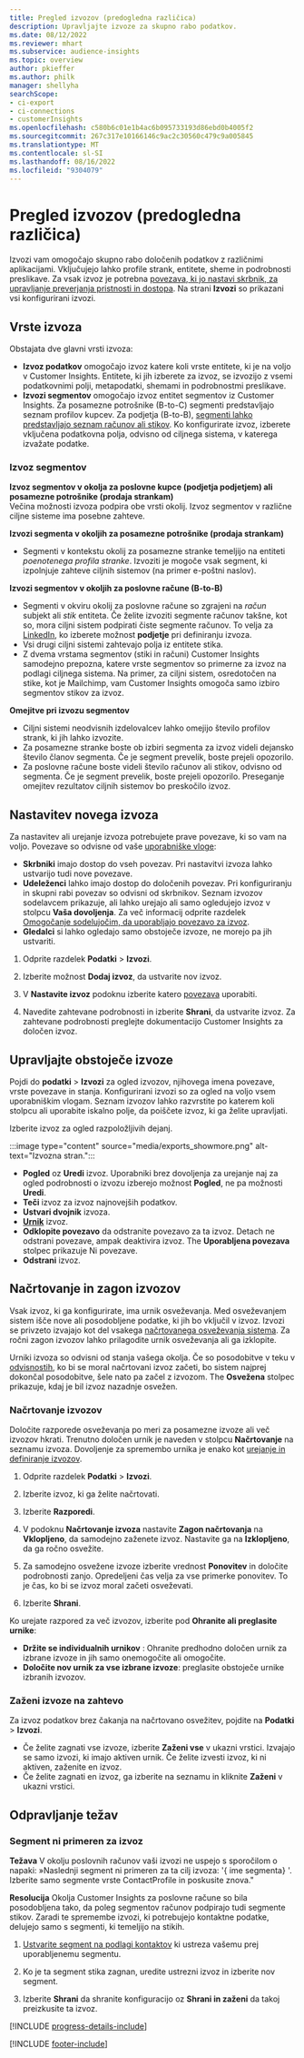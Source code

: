 ```yaml
---
title: Pregled izvozov (predogledna različica)
description: Upravljajte izvoze za skupno rabo podatkov.
ms.date: 08/12/2022
ms.reviewer: mhart
ms.subservice: audience-insights
ms.topic: overview
author: pkieffer
ms.author: philk
manager: shellyha
searchScope:
- ci-export
- ci-connections
- customerInsights
ms.openlocfilehash: c580b6c01e1b4ac6b095733193d86ebd0b4005f2
ms.sourcegitcommit: 267c317e10166146c9ac2c30560c479c9a005845
ms.translationtype: MT
ms.contentlocale: sl-SI
ms.lasthandoff: 08/16/2022
ms.locfileid: "9304079"
---
```

# <a name="exports-preview-overview"></a>Pregled izvozov (predogledna različica)

 Izvozi vam omogočajo skupno rabo določenih podatkov z različnimi aplikacijami. Vključujejo lahko profile strank, entitete, sheme in podrobnosti preslikave. Za vsak izvoz je potrebna [povezava, ki jo nastavi skrbnik, za upravljanje preverjanja pristnosti in dostopa](connections.md). Na strani **Izvozi** so prikazani vsi konfigurirani izvozi.

## <a name="export-types"></a>Vrste izvoza

Obstajata dve glavni vrsti izvoza:  

- **Izvoz podatkov** omogočajo izvoz katere koli vrste entitete, ki je na voljo v Customer Insights. Entitete, ki jih izberete za izvoz, se izvozijo z vsemi podatkovnimi polji, metapodatki, shemami in podrobnostmi preslikave.
- **Izvozi segmentov** omogočajo izvoz entitet segmentov iz Customer Insights. Za posamezne potrošnike (B-to-C) segmenti predstavljajo seznam profilov kupcev. Za podjetja (B-to-B), [segmenti lahko predstavljajo seznam računov ali stikov](segment-builder.md#create-a-new-segment-with-segment-builder). Ko konfigurirate izvoz, izberete vključena podatkovna polja, odvisno od ciljnega sistema, v katerega izvažate podatke.

### <a name="export-segments"></a>Izvoz segmentov

**Izvoz segmentov v okolja za poslovne kupce (podjetja podjetjem) ali posamezne potrošnike (prodaja strankam)**  
Večina možnosti izvoza podpira obe vrsti okolij. Izvoz segmentov v različne ciljne sisteme ima posebne zahteve. 

**Izvozi segmenta v okoljih za posamezne potrošnike (prodaja strankam)**  
- Segmenti v kontekstu okolij za posamezne stranke temeljijo na entiteti *poenotenega profila stranke*. Izvoziti je mogoče vsak segment, ki izpolnjuje zahteve ciljnih sistemov (na primer e-poštni naslov).

**Izvozi segmentov v okoljih za poslovne račune (B-to-B)**  
- Segmenti v okviru okolij za poslovne račune so zgrajeni na *račun* subjekt ali *stik* entiteta. Če želite izvoziti segmente računov takšne, kot so, mora ciljni sistem podpirati čiste segmente računov. To velja za [LinkedIn](export-linkedin-ads.md), ko izberete možnost **podjetje** pri definiranju izvoza.
- Vsi drugi ciljni sistemi zahtevajo polja iz entitete stika.
- Z dvema vrstama segmentov (stiki in računi) Customer Insights samodejno prepozna, katere vrste segmentov so primerne za izvoz na podlagi ciljnega sistema. Na primer, za ciljni sistem, osredotočen na stike, kot je Mailchimp, vam Customer Insights omogoča samo izbiro segmentov stikov za izvoz.

**Omejitve pri izvozu segmentov**  
- Ciljni sistemi neodvisnih izdelovalcev lahko omejijo število profilov strank, ki jih lahko izvozite. 
- Za posamezne stranke boste ob izbiri segmenta za izvoz videli dejansko število članov segmenta. Če je segment prevelik, boste prejeli opozorilo. 
- Za poslovne račune boste videli število računov ali stikov, odvisno od segmenta. Če je segment prevelik, boste prejeli opozorilo. Preseganje omejitev rezultatov ciljnih sistemov bo preskočilo izvoz.

## <a name="set-up-a-new-export"></a>Nastavitev novega izvoza

Za nastavitev ali urejanje izvoza potrebujete prave povezave, ki so vam na voljo. Povezave so odvisne od vaše [uporabniške vloge](permissions.md):
- **Skrbniki** imajo dostop do vseh povezav. Pri nastavitvi izvoza lahko ustvarijo tudi nove povezave.
- **Udeleženci** lahko imajo dostop do določenih povezav. Pri konfiguriranju in skupni rabi povezav so odvisni od skrbnikov. Seznam izvozov sodelavcem prikazuje, ali lahko urejajo ali samo ogledujejo izvoz v stolpcu **Vaša dovoljenja**. Za več informacij odprite razdelek [Omogočanje sodelujočim, da uporabljajo povezavo za izvoz](connections.md#allow-contributors-to-use-a-connection-for-exports).
- **Gledalci** si lahko ogledajo samo obstoječe izvoze, ne morejo pa jih ustvariti.

1. Odprite razdelek **Podatki** > **Izvozi**.

1. Izberite možnost **Dodaj izvoz**, da ustvarite nov izvoz.

1. V **Nastavite izvoz** podoknu izberite katero [povezava](connections.md) uporabiti.

1. Navedite zahtevane podrobnosti in izberite **Shrani**, da ustvarite izvoz. Za zahtevane podrobnosti preglejte dokumentacijo Customer Insights za določen izvoz.

## <a name="manage-existing-exports"></a>Upravljajte obstoječe izvoze

Pojdi do **podatki** > **Izvozi** za ogled izvozov, njihovega imena povezave, vrste povezave in stanja. Konfigurirani izvozi so za ogled na voljo vsem uporabniškim vlogam. Seznam izvozov lahko razvrstite po katerem koli stolpcu ali uporabite iskalno polje, da poiščete izvoz, ki ga želite upravljati.

Izberite izvoz za ogled razpoložljivih dejanj.

:::image type="content" source="media/exports_showmore.png" alt-text="Izvozna stran.":::

- **Pogled** oz **Uredi** izvoz. Uporabniki brez dovoljenja za urejanje naj za ogled podrobnosti o izvozu izberejo možnost **Pogled**, ne pa možnosti **Uredi**.
- **Teči** izvoz za izvoz najnovejših podatkov.
- **Ustvari dvojnik** izvoza.
- **[Urnik](#schedule-and-run-exports)** izvoz.
- **Odklopite povezavo** da odstranite povezavo za ta izvoz. Detach ne odstrani povezave, ampak deaktivira izvoz. The **Uporabljena povezava** stolpec prikazuje Ni povezave.
- **Odstrani** izvoz.

## <a name="schedule-and-run-exports"></a>Načrtovanje in zagon izvozov

Vsak izvoz, ki ga konfigurirate, ima urnik osveževanja. Med osveževanjem sistem išče nove ali posodobljene podatke, ki jih bo vključil v izvoz. Izvozi se privzeto izvajajo kot del vsakega [načrtovanega osveževanja sistema](schedule-refresh.md). Za ročni zagon izvozov lahko prilagodite urnik osveževanja ali ga izklopite.

Urniki izvoza so odvisni od stanja vašega okolja. Če so posodobitve v teku v [odvisnostih](system.md#refresh-processes), ko bi se moral načrtovani izvoz začeti, bo sistem najprej dokončal posodobitve, šele nato pa začel z izvozom. The **Osvežena** stolpec prikazuje, kdaj je bil izvoz nazadnje osvežen.

### <a name="schedule-exports"></a>Načrtovanje izvozov

Določite razporede osveževanja po meri za posamezne izvoze ali več izvozov hkrati. Trenutno določen urnik je naveden v stolpcu **Načrtovanje** na seznamu izvoza. Dovoljenje za spremembo urnika je enako kot [urejanje in definiranje izvozov](export-destinations.md#set-up-a-new-export).

1. Odprite razdelek **Podatki** > **Izvozi**.

1. Izberite izvoz, ki ga želite načrtovati.

1. Izberite **Razporedi**.

1. V podoknu **Načrtovanje izvoza** nastavite **Zagon načrtovanja** na **Vklopljeno**, da samodejno zaženete izvoz. Nastavite ga na **Izklopljeno**, da ga ročno osvežite.

1. Za samodejno osvežene izvoze izberite vrednost **Ponovitev** in določite podrobnosti zanjo. Opredeljeni čas velja za vse primerke ponovitev. To je čas, ko bi se izvoz moral začeti osveževati.

1. Izberite **Shrani**.

Ko urejate razpored za več izvozov, izberite pod **Ohranite ali preglasite urnike**:

- **Držite se individualnih urnikov** : Ohranite predhodno določen urnik za izbrane izvoze in jih samo onemogočite ali omogočite.
- **Določite nov urnik za vse izbrane izvoze**: preglasite obstoječe urnike izbranih izvozov.

### <a name="run-exports-on-demand"></a>Zaženi izvoze na zahtevo

Za izvoz podatkov brez čakanja na načrtovano osvežitev, pojdite na **Podatki** > **Izvozi**.

- Če želite zagnati vse izvoze, izberite **Zaženi vse** v ukazni vrstici. Izvajajo se samo izvozi, ki imajo aktiven urnik. Če želite izvesti izvoz, ki ni aktiven, zaženite en izvoz.
- Če želite zagnati en izvoz, ga izberite na seznamu in kliknite **Zaženi** v ukazni vrstici.

## <a name="troubleshooting"></a>Odpravljanje težav

### <a name="segment-not-eligible-for-export"></a>Segment ni primeren za izvoz

**Težava** V okolju poslovnih računov vaši izvozi ne uspejo s sporočilom o napaki: »Naslednji segment ni primeren za ta cilj izvoza: '{ ime segmenta} '. Izberite samo segmente vrste ContactProfile in poskusite znova."

**Resolucija** Okolja Customer Insights za poslovne račune so bila posodobljena tako, da poleg segmentov računov podpirajo tudi segmente stikov. Zaradi te spremembe izvozi, ki potrebujejo kontaktne podatke, delujejo samo s segmenti, ki temeljijo na stikih.

1. [Ustvarite segment na podlagi kontaktov](segment-builder.md) ki ustreza vašemu prej uporabljenemu segmentu.

1. Ko je ta segment stika zagnan, uredite ustrezni izvoz in izberite nov segment.

1. Izberite **Shrani** da shranite konfiguracijo oz **Shrani in zaženi** da takoj preizkusite ta izvoz.

[!INCLUDE [progress-details-include](includes/progress-details-pane.md)]


[!INCLUDE [footer-include](includes/footer-banner.md)]
